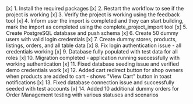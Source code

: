 [x] 1. Install the required packages
[x] 2. Restart the workflow to see if the project is working
[x] 3. Verify the project is working using the feedback tool
[x] 4. Inform user the import is completed and they can start building, mark the import as completed using the complete_project_import tool
[x] 5. Create PostgreSQL database and push schema 
[x] 6. Create 50 dummy users with valid login credentials
[x] 7. Create dummy stores, products, listings, orders, and all table data
[x] 8. Fix login authentication issue - all credentials working
[x] 9. Database fully populated with test data for all roles
[x] 10. Migration completed - application running successfully with working authentication
[x] 11. Fixed database seeding issue and verified demo credentials work
[x] 12. Added cart redirect button for shop owners when products are added to cart - shows "View Cart" button in toast notifications
[x] 13. Fixed database connection issue and successfully seeded with test accounts
[x] 14. Added 10 additional dummy orders for Order Management testing with various statuses and scenarios